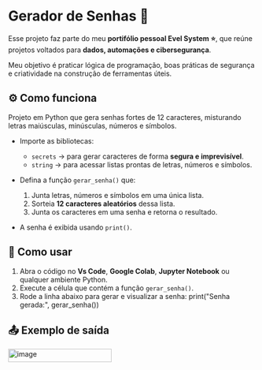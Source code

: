 # Gerador de Senhas 🔐

Esse projeto faz parte do meu **portifólio pessoal Evel System ⭐**, que reúne projetos voltados para **dados, automações e cibersegurança**. 

Meu objetivo é praticar lógica de programação, boas práticas de segurança e criatividade na construção de ferramentas úteis.

## ⚙️ Como funciona

Projeto em Python que gera senhas fortes de 12 caracteres, misturando letras maiúsculas, minúsculas, números e símbolos.

- Importe as bibliotecas:
  - `secrets` → para gerar caracteres de forma **segura e imprevisível**.
  - `string` → para acessar listas prontas de letras, números e símbolos.
    
- Defina a função `gerar_senha()` que:
  1. Junta letras, números e símbolos em uma única lista.
  2. Sorteia **12 caracteres aleatórios** dessa lista.
  3. Junta os caracteres em uma senha e retorna o resultado.
- A senha é exibida usando `print()`.

## 📝 Como usar
1. Abra o código no **Vs Code**, **Google Colab**, **Jupyter Notebook** ou qualquer ambiente Python.
2. Execute a célula que contém a função `gerar_senha()`.
3. Rode a linha abaixo para gerar e visualizar a senha:
    print("Senha gerada:", gerar_senha())

## 📤 Exemplo de saída
<img width="210" height="27" alt="image" src="https://github.com/user-attachments/assets/38b92a3a-04cd-4737-83c8-9b1ccdc11a4d" />


## 
